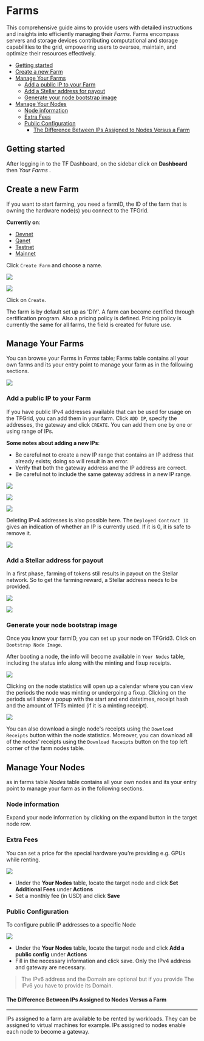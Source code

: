 # Farms <!-- omit from toc -->

This comprehensive guide aims to provide users with detailed instructions and insights into efficiently managing their _Farms_. Farms encompass servers and storage devices contributing computational and storage capabilities to the grid, empowering users to oversee, maintain, and optimize their resources effectively.

- [Getting started](#getting-started)
- [Create a new Farm](#create-a-new-farm)
- [Manage Your Farms](#manage-your-farms)
  - [Add a public IP to your Farm](#add-a-public-ip-to-your-farm)
  - [Add a Stellar address for payout](#add-a-stellar-address-for-payout)
  - [Generate your node bootstrap image](#generate-your-node-bootstrap-image)
- [Manage Your Nodes](#manage-your-nodes)
  - [Node information](#node-information)
  - [Extra Fees](#extra-fees)
  - [Public Configuration](#public-configuration)
    - [The Difference Between IPs Assigned to Nodes Versus a Farm](#the-difference-between-ips-assigned-to-nodes-versus-a-farm)

## Getting started

After logging in to the TF Dashboard, on the sidebar click on **Dashboard** then _Your Farms_ .

## Create a new Farm

If you want to start farming, you need a farmID, the ID of the farm that is owning the hardware node(s) you connect to the TFGrid.

**Currently on**:

- [Devnet](https://dashboard.dev.grid.tf/)
- [Qanet](https://dashboard.qa.grid.tf/)
- [Testnet](https://dashboard.test.grid.tf/)
- [Mainnet](https://dashboard.grid.tf/)

Click `Create Farm` and choose a name.

![ ](./img/dashboard_farms.png)

![ ](./img/dashboard_farms_create.png)

Click on `Create`.

The farm is by default set up as 'DIY'. A farm can become certified through certification program.
Also a pricing policy is defined. Pricing policy is currently the same for all farms, the field is created for future use.

## Manage Your Farms

You can browse your Farms in _Farms_ table; Farms table contains all your own farms and its your entry point to manage your farm as in the following sections.

![](./img/dashboard_farms_farms_table.png)

### Add a public IP to your Farm

If you have public IPv4 addresses available that can be used for usage on the TFGrid, you can add them in your farm.
Click `ADD IP`, specify the addresses, the gateway and click `CREATE`.
You can add them one by one or using range of IPs.

**Some notes about adding a new IPs**:

- Be careful not to create a new IP range that contains an IP address that already exists; doing so will result in an error.
- Verify that both the gateway address and the IP address are correct.
- Be careful not to include the same gateway address in a new IP range.

![ ](./img/dashboard_farms_farm_details.png)

![ ](./img/dashboard_farms_add_ip_single.png)

![ ](./img/dashboard_farms_add_ip_range.png)

Deleting IPv4 addresses is also possible here. The `Deployed Contract ID` gives an indication of whether an IP is currently used. If it is 0, it is safe to remove it.

![ ](./img/dashboard_farms_ip_details.png)

### Add a Stellar address for payout

In a first phase, farming of tokens still results in payout on the Stellar network. So to get the farming reward, a Stellar address needs to be provided.

![ ](./img/dashboard_farms_farm_details.png)

![ ](./img/dashboard_farms_stellar_address.png)

### Generate your node bootstrap image

Once you know your farmID, you can set up your node on TFGrid3. Click on `Bootstrap Node Image`.

After booting a node, the info will become available in `Your Nodes` table, including the status info along with the minting and fixup receipts.

![ ](./img/dashboard_farms_node_details.png)

Clicking on the node statistics will open up a calendar where you can view the periods the node was minting or undergoing a fixup. Clicking on the periods will show a popup with the start and end datetimes, receipt hash and the amount of TFTs minted (if it is a minting receipt).

![ ](./img/dashboard_portal_ui_nodes_minting.png)

You can also download a single node's receipts using the `Download Receipts` button within the node statistics. Moreover, you can download all of the nodes' receipts using the `Download Receipts` button on the top left corner of the farm nodes table.

## Manage Your Nodes

as in farms table _Nodes_ table contains all your own nodes and its your entry point to manage your farm as in the following sections.

### Node information

Expand your node information by clicking on the expand button in the target node row.

### Extra Fees

You can set a price for the special hardware you’re providing e.g. GPUs while renting.

![](./img/dashboard_farms_extra_fee.png)

- Under the **Your Nodes** table, locate the target node and click **Set Additional Fees** under **Actions**
- Set a monthly fee (in USD) and click **Save**

### Public Configuration

To configure public IP addresses to a specific Node

![](./img/dashboard_farms_public_config.png)

- Under the **Your Nodes** table, locate the target node and click **Add a public config** under **Actions**
- Fill in the necessary information and click save. Only the IPv4 address and gateway are necessary.

> The IPv6 address and the Domain are optional but if you provide The IPv6 you have to provide its Domain.

#### The Difference Between IPs Assigned to Nodes Versus a Farm

---

IPs assigned to a farm are available to be rented by workloads. They can be assigned to virtual machines for example. IPs assigned to nodes enable each node to become a gateway.
